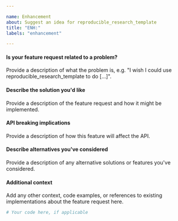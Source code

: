 ```yaml
---

name: Enhancement
about: Suggest an idea for reproducible_research_template
title: "ENH:"
labels: "enhancement"

---
```


#### Is your feature request related to a problem?

Provide a description of what the problem is, e.g. "I wish I could use
reproducible_research_template to do [...]".

#### Describe the solution you'd like

Provide a description of the feature request and how it might be implemented.

#### API breaking implications

Provide a description of how this feature will affect the API.

#### Describe alternatives you've considered

Provide a description of any alternative solutions or features you've considered.

#### Additional context

Add any other context, code examples, or references to existing implementations about
the feature request here.

```python
# Your code here, if applicable
```
